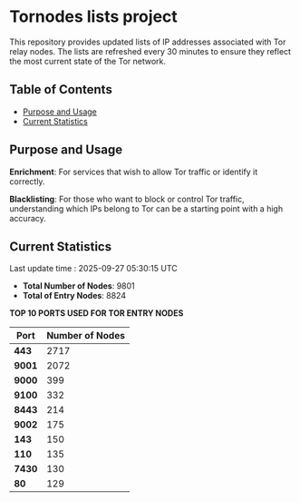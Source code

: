 # Tornodes lists project

This repository provides updated lists of IP addresses associated with Tor relay nodes. The lists are refreshed every 30 minutes to ensure they reflect the most current state of the Tor network.

## Table of Contents

- [Purpose and Usage](#purpose-and-usage)
- [Current Statistics](#current-statistics)


## Purpose and Usage

**Enrichment**: For services that wish to allow Tor traffic or identify it correctly.

**Blacklisting**: For those who want to block or control Tor traffic, understanding which IPs belong to Tor can be a starting point with a high accuracy.

## Current Statistics

Last update time : 2025-09-27 05:30:15 UTC

- **Total Number of Nodes**: 9801
- **Total of Entry Nodes**: 8824

**TOP 10 PORTS USED FOR TOR ENTRY NODES**

| **Port** | **Number of Nodes** |
|------|-----------------|
| **443**   | 2717  |
| **9001**   | 2072  |
| **9000**   | 399  |
| **9100**   | 332  |
| **8443**   | 214  |
| **9002**   | 175  |
| **143**   | 150  |
| **110**   | 135  |
| **7430**   | 130  |
| **80**   | 129  |

